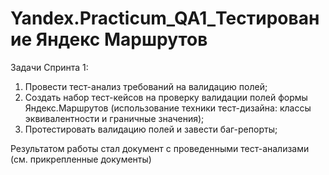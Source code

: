 # Yandex.Practicum_QA1_Тестирование Яндекс Маршрутов
Задачи Спринта 1:

1. Провести тест-анализ требований на валидацию полей;
2. Создать набор тест-кейсов на проверку валидации полей формы Яндекс.Маршрутов (использование техники тест-дизайна: классы эквивалентности и граничные значения);
3. Протестировать валидацию полей и завести баг-репорты;

Результатом работы стал документ с проведенными тест-анализами (см. прикрепленные документы)
